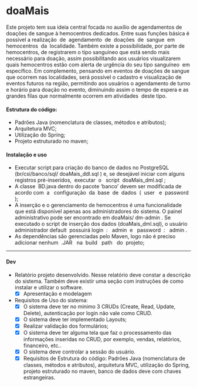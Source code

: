# doaMais

Este projeto tem sua ideia central focada no auxílio de agendamentos de doações de sangue à hemocentros dedicados. Entre suas funções básica é possível a realização​ ​ de​ ​ agendamento​ ​ de​ ​ doações​ ​ de​ ​ sangue​ ​ em​ ​ hemocentros​ ​ da​ ​ localidade. Também existe a possibilidade, por parte de hemocentros, de registrarem o tipo sanguíneo que está sendo mais necessário para doação, assim possibilitando aos usuários visualizarem quais hemocentros estão com alerta de urgência do seu tipo sanguíneo​ ​ em​ ​ específico.
Em complemento, pensando em eventos de doações de sangue que ocorrem nas localidades, será possível o cadastro e visualização de eventos futuros na região, permitindo aos usuários o agendamento de turno e horário para doação no evento, diminuindo assim o tempo de espera e as grandes filas que normalmente ocorrem em atividades​ ​ deste​ ​ tipo.

#### Estrutura do código:
- Padrões Java (nomenclatura de classes, métodos e atributos);
- Arquitetura MVC;
- Utilização do Spring;
- Projeto estruturado no maven;

#### Instalação e uso
- Executar script para criação do banco de dados no PostgreSQL (br/csi/banco/sql/​ doaMais_ddl.sql​ ) e, se desejável iniciar com alguns registros
pré-inseridos,​ ​ executar​ ​ o ​ ​ script​ ​ doaMais_dml.sql​ ;
- A classe ​ BD.java dentro do pacote ‘banco' devem ser modificada de acordo com​ ​ a ​ ​ configuração​ ​ da​ ​ base​ ​ de​ ​ dados​ ​ ( ​ user ​ ​ e ​ ​ password ​ );
- A inserção e o gerenciamento de hemocentros é uma funcionalidade que está disponível apenas aos administradores do sistema. O painel administrativo pode ser encontrado em doaMais/​ dm-admin​ . Se executado o script de inserção dos dados (doaMais_dml.sql), o usuário administrador ​ default ​ possuirá login ​ : ​ ​ admin​ ​ e ​ ​ password ​ : ​ ​ admin​ .
- As dependências são gerenciadas pelo Maven, logo não é preciso adicionar nenhum​ ​ .JAR ​ ​ na​​ ​ build ​ ​ path ​ ​ do​ ​ projeto;

------------------------------------------------------------------

#### Dev
- Relatório projeto desenvolvido. Nesse relatório deve constar a descrição do sistema. Também deve existir uma seção com instruções de como instalar e utilizar o software.
	+ [x] Apresentação e modelagem

- Requisitos de Uso do sistema:
	+ [x] O sistema deve ter no mínimo 3 CRUDs (Create, Read, Update, Delete), autenticação por login não vale como CRUD.
	+ [x] O sistema deve ter implementado Layouts; 
	+ [x] Realizar validação dos formulários;
	+ [x] O sistema deve ter alguma tela que faz o processamento das informações inseridas no CRUD, por exemplo, vendas, relatórios, financeiro, etc.. 
	+ [x] O sistema deve controlar a sessão do usuário.
	+ [x] Requisitos de Estrutura do código: Padrões Java (nomenclatura de classes, métodos e atributos), arquitetura MVC, utilização do Spring, projeto estruturado no maven, banco de dados deve com chaves estrangeiras. 
